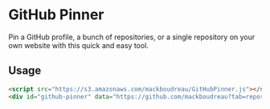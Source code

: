 # GitHub Pinner
Pin a GitHub profile, a bunch of repositories, or a single repository on your own website with this quick and easy tool.

## Usage
```html
<script src="https://s3.amazonaws.com/mackboudreau/GitHubPinner.js"></script>
<div id="github-pinner" data="https://github.com/mackboudreau?tab=repositories" width="400px" height="600px"></div>
```
